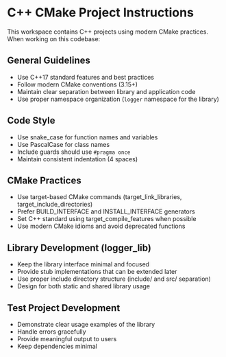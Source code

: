 <!-- Use this file to provide workspace-specific custom instructions to Copilot. For more details, visit https://code.visualstudio.com/docs/copilot/copilot-customization#_use-a-githubcopilotinstructionsmd-file -->

# C++ CMake Project Instructions

This workspace contains C++ projects using modern CMake practices. When working on this codebase:

## General Guidelines
- Use C++17 standard features and best practices
- Follow modern CMake conventions (3.15+)
- Maintain clear separation between library and application code
- Use proper namespace organization (`logger` namespace for the library)

## Code Style
- Use snake_case for function names and variables
- Use PascalCase for class names
- Include guards should use `#pragma once`
- Maintain consistent indentation (4 spaces)

## CMake Practices
- Use target-based CMake commands (target_link_libraries, target_include_directories)
- Prefer BUILD_INTERFACE and INSTALL_INTERFACE generators
- Set C++ standard using target_compile_features when possible
- Use modern CMake idioms and avoid deprecated functions

## Library Development (logger_lib)
- Keep the library interface minimal and focused
- Provide stub implementations that can be extended later
- Use proper include directory structure (include/ and src/ separation)
- Design for both static and shared library usage

## Test Project Development
- Demonstrate clear usage examples of the library
- Handle errors gracefully
- Provide meaningful output to users
- Keep dependencies minimal
